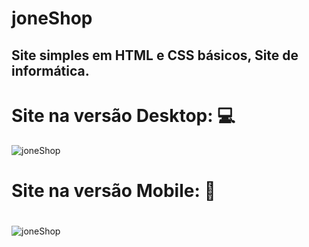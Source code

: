 # joneShop
## Site simples em HTML e CSS básicos, Site de informática.

# Site na versão Desktop: :computer:
![joneShop](https://github.com/JoneBulande/joneShop/blob/master/img/screencapture-JoneShop-index-html-2020-02-26-18_06_38.png)
##
# Site na versão Mobile: :iphone:
#
![joneShop](https://github.com/JoneBulande/joneShop/blob/master/img/b.png)
